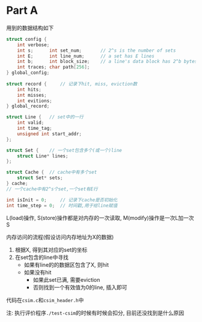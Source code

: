# Part A

用到的数据结构如下

``` C++
struct config {
    int verbose;
    int s;      int set_num;       // 2^s is the number of sets
    int E;      int line_num;      // a set has E lines
    int b;      int block_size;    // a line's data block has 2^b bytes
    int traces; char path[256];
} global_config;
	
struct record {		// 记录下hit, miss, eviction数
    int hits;		
    int misses;
    int evitions;
} global_record;

struct Line {	// set中的一行
    int valid;
    int time_tag;
    unsigned int start_addr;
};

struct Set {	// 一个set包含多个(或一个)line
    struct Line* lines;
};

struct Cache {	// cache中有多个set
    struct Set* sets;
} cache;
// 一个cache中有2^s个set,一个set有E行

int isInit = 0;		// 记录下cache是否初始化
int time_step = 0;	// 时间戳,用于给line赋值
```

L(load)操作, S(store)操作都是对内存的一次读取, M(modify)操作是一次L加一次S

内存访问的流程(假设访问内存地址为X的数据)

1. 根据X, 得到其对应的set的坐标
2. 在set包含的line中寻找
   - 如果有line的的数据区包含了X, 则hit
   - 如果没有hit
     - 如果此set已满, 需要eviction
     - 否则找到一个有效值为0的line, 插入即可

代码在`csim.c`和`csim_header.h`中



注: 执行评价程序`./test-csim`的时候有时候会扣分, 目前还没找到是什么原因